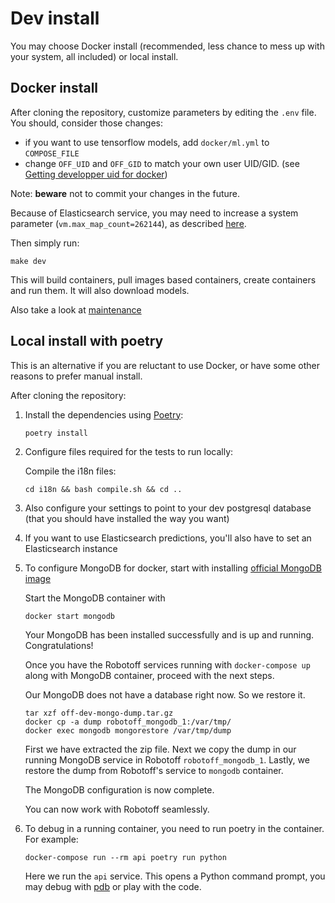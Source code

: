 # Dev install

You may choose Docker install (recommended, less chance to mess up with your system, all included) or local install.

## Docker install

After cloning the repository,
customize parameters by editing the `.env` file.
You should, consider those changes:

- if you want to use tensorflow models, add `docker/ml.yml` to `COMPOSE_FILE`
- change `OFF_UID` and `OFF_GID` to match your own user UID/GID.
  (see [Getting developper uid for docker](https://gist.github.com/alexgarel/6e6158ee869d6db2192e0441fd58576e))

Note: **beware** not to commit your changes in the future.

Because of Elasticsearch service, you may need to increase a system parameter (`vm.max_map_count=262144`), as described [here](https://www.elastic.co/guide/en/elasticsearch/reference/current/vm-max-map-count.html).


Then simply run:

```
make dev
```

This will build containers, pull images based containers, create containers and run them.
It will also download models.

Also take a look at [maintenance](./maintenance.md)

## Local install with poetry

This is an alternative if you are reluctant to use Docker, or have some other reasons to prefer manual install.

After cloning the repository:

1.  Install the dependencies using [Poetry](https://python-poetry.org/docs/#installation):

    ```
    poetry install
    ```

2.  Configure files required for the tests to run locally:

    Compile the i18n files:
    ```
    cd i18n && bash compile.sh && cd ..
    ```

3. Also configure your settings to point to your dev postgresql database (that you should have installed the way you want)

4. If you want to use Elasticsearch predictions, you'll also have to set an Elasticsearch instance

5. To configure MongoDB for docker, start with installing [official MongoDB image](https://hub.docker.com/_/mongo)

    Start the MongoDB container with

    ```
    docker start mongodb
    ```

    Your MongoDB has been installed successfully  and is up and running. Congratulations!

    Once you have the Robotoff services running with `docker-compose up` along with MongoDB container, proceed with the next steps.

    Our MongoDB does not have a database right now. So we restore it.

    ```
    tar xzf off-dev-mongo-dump.tar.gz
    docker cp -a dump robotoff_mongodb_1:/var/tmp/
    docker exec mongodb mongorestore /var/tmp/dump

    ```

    First we have extracted the zip file. Next we copy the dump in our running MongoDB service in Robotoff `robotoff_mongodb_1`. Lastly, we restore the dump from Robotoff's service to `mongodb` container.

    The MongoDB configuration is now complete. 

    You can now work with Robotoff seamlessly.


6. To debug in a running container, you need to run poetry in the container. For example:

    ```
    docker-compose run --rm api poetry run python
    ```
    Here we run the `api` service. This opens a Python command prompt, you may debug with [pdb](https://docs.python.org/3/library/pdb.html) or play with the code. 
